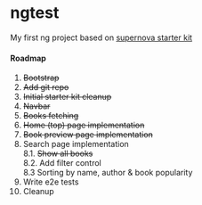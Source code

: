 # ngtest

My first ng project based on [supernova starter kit](https://github.com/orizens/supernova-angular-1.5.x-es6-starter)

#### Roadmap

1. ~~Bootstrap~~
3. ~~Add git repo~~
3. ~~Initial starter kit cleanup~~
4. ~~Navbar~~
5. ~~Books fetching~~
6. ~~Home (top) page implementation~~
7. ~~Book preview page implementation~~
8. Search page implementation<br/>
  8.1. ~~Show all books~~<br/>
  8.2. Add filter control<br/>
  8.3 Sorting by name, author & book popularity
9. Write e2e tests
10. Cleanup